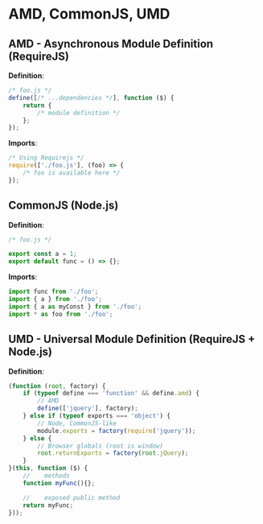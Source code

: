 # AMD, CommonJS, UMD

## AMD - Asynchronous Module Definition (RequireJS)

**Definition**:
```javascript
/* foo.js */
define([/* ...dependencies */], function ($) {
    return {
		/* module definition */
	};
});
```

**Imports**:
```javascript
/* Using Requirejs */
require(['./foo.js'], (foo) => {
	/* foo is available here */
});
```

## CommonJS (Node.js)

**Definition**:
```javascript
/* foo.js */

export const a = 1;
export default func = () => {};
```

**Imports**:
```javascript
import func from './foo';
import { a } from './foo';
import { a as myConst } from './foo';
import * as foo from './foo';
```

## UMD - Universal Module Definition (RequireJS + Node.js)

**Definition**:
```javascript
(function (root, factory) {
    if (typeof define === 'function' && define.amd) {
        // AMD
        define(['jquery'], factory);
    } else if (typeof exports === 'object') {
        // Node, CommonJS-like
        module.exports = factory(require('jquery'));
    } else {
        // Browser globals (root is window)
        root.returnExports = factory(root.jQuery);
    }
}(this, function ($) {
    //    methods
    function myFunc(){};

    //    exposed public method
    return myFunc;
}));
```
